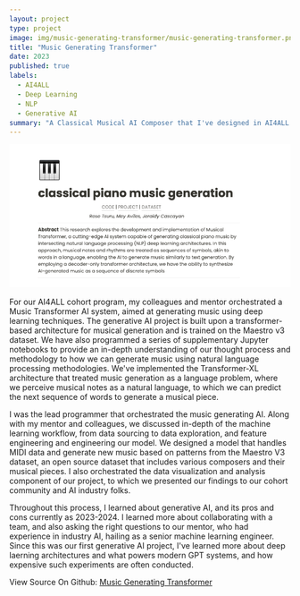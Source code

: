 ```yaml
---
layout: project
type: project
image: img/music-generating-transformer/music-generating-transformer.png
title: "Music Generating Transformer"
date: 2023
published: true
labels:
  - AI4ALL
  - Deep Learning
  - NLP
  - Generative AI
summary: "A Classical Musical AI Composer that I've designed in AI4ALL."
---
```


<img class="img-fluid" src="../img/music-generating-transformer/music-generating-transformer.png">

For our AI4ALL cohort program, my colleagues and mentor orchestrated a Music Transformer AI system, aimed at generating music using deep learning techniques. The generative AI project is built upon a transformer-based architecture for musical generation and is trained on the Maestro v3 dataset. We have also programmed a series of supplementary Jupyter notebooks to provide an in-depth understanding of our thought process and methodology to how we can generate music using natural language processing methodologies. We've implemented the Transformer-XL architecture that treated music generation as a language problem, where we perceive musical notes as a natural language, to which we can predict the next sequence of words to generate a musical piece.

I was the lead programmer that orchestrated the music generating AI. Along with my mentor and colleagues, we discussed in-depth of the machine learning workflow, from data sourcing to data exploration, and feature engineering and engineering our model. We designed a model that handles MIDI data and generate new music based on patterns from the Maestro V3 dataset, an open source dataset that includes various composers and their musical pieces. I also orchestrated the data visualization and analysis component of our project, to which we presented our findings to our cohort community and AI industry folks.

Throughout this process, I learned about generative AI, and its pros and cons currently as 2023-2024. I learned more about collaborating with a team, and also asking the right questions to our mentor, who had experience in industry AI, hailing as a senior machine learning engineer. Since this was our first generative AI project, I've learned more about deep laerning architectures and what powers modern GPT systems, and how expensive such experiments are often conducted.


View Source On Github: <a href="https://github.com/caslabs/music-generation"><i class="large github icon "></i>Music Generating Transformer</a>
